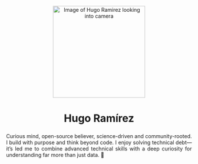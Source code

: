 <div class="info">
  <p align="center" class="header-image"><img src="images/pycon.png" width="250" alt="Image of Hugo Ramirez looking into camera"></p>
  <h1 class="name" align="center"><span>Hugo Ramírez</span></h1>
  <!-- <p class="meta-data" align="center">
    ✨ Developer Experience at <a target="_blank" rel="noopener noreferrer" href="https://openai.com">OpenAI</a> ✨<br/>
    ✨ JavaScript hacker ✨<br/>
    ✨ Hackathon enthusiast ✨<br/>
    ✨ Public speaker ✨<br/>
    ✨ Cocktail & food photographer ✨
  </p>
  <p class="info-footer" align="center">
    🥃👨‍💻🐼
  </p> -->
</div>

###
<p align="justify">Curious mind, open-source believer, science-driven and community-rooted. I build with purpose and think beyond code. I enjoy solving technical debt—it’s led me to combine advanced technical skills with a deep curiosity for understanding far more than just data. 🔭
</p> 




<!--
**Hugh-Dev/Hugh-Dev** is a ✨ _special_ ✨ repository because its `README.md` (this file) appears on your GitHub profile.

Here are some ideas to get you started:

- 🔭 I’m currently working on ...
- 🌱 I’m currently learning ...
- 👯 I’m looking to collaborate on ...
- 🤔 I’m looking for help with ...
- 💬 Ask me about ...
- 📫 How to reach me: ...
- 😄 Pronouns: ...
- ⚡ Fun fact: ...
-->
